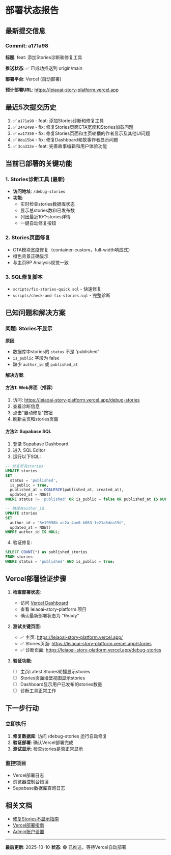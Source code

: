 # 部署状态报告

## 最新提交信息

### Commit: a171a98
**标题**: feat: 添加Stories诊断和修复工具

**推送状态**: ✅ 已成功推送到 origin/main

**部署平台**: Vercel (自动部署)

**预计部署URL**: https://leiaoai-story-platform.vercel.app

## 最近5次提交历史

1. ✅ `a171a98` - feat: 添加Stories诊断和修复工具
2. ✅ `2442498` - fix: 修复Stories页面CTA宽度和Stories加载问题
3. ✅ `ea17350` - fix: 修复Stories页面和主页轮播的作者显示及其他UI问题
4. ✅ `0da15b4` - fix: 修复Dashboard和故事作者显示问题
5. ✅ `3ca332e` - feat: 完善故事编辑和用户体验功能

## 当前已部署的关键功能

### 1. Stories诊断工具 (最新)
- **访问地址**: `/debug-stories`
- **功能**:
  - 实时检查stories数据库状态
  - 显示总stories数和已发布数
  - 列出最近10个stories详情
  - 一键自动修复按钮

### 2. Stories页面修复
- CTA模块宽度修复（container-custom，full-width响应式）
- 橙色背景正确显示
- 与主页BP Analysis视觉一致

### 3. SQL修复脚本
- `scripts/fix-stories-quick.sql` - 快速修复
- `scripts/check-and-fix-stories.sql` - 完整诊断

## 已知问题和解决方案

### 问题: Stories不显示
**原因**:
- 数据库中stories的 `status` 不是 'published'
- `is_public` 字段为 false
- 缺少 `author_id` 或 `published_at`

**解决方案**:

#### 方法1: Web界面（推荐）
1. 访问: https://leiaoai-story-platform.vercel.app/debug-stories
2. 查看诊断信息
3. 点击"自动修复"按钮
4. 刷新主页和stories页面

#### 方法2: Supabase SQL
1. 登录 Supabase Dashboard
2. 进入 SQL Editor
3. 运行以下SQL:

```sql
-- 修复所有stories
UPDATE stories
SET 
  status = 'published',
  is_public = true,
  published_at = COALESCE(published_at, created_at),
  updated_at = NOW()
WHERE status != 'published' OR is_public = false OR published_at IS NULL;

-- 确保有author_id
UPDATE stories
SET 
  author_id = '8e19098b-ac2a-4ae0-b063-1e21a8dea19d',
  updated_at = NOW()
WHERE author_id IS NULL;
```

4. 验证修复:
```sql
SELECT COUNT(*) as published_stories
FROM stories
WHERE status = 'published' AND is_public = true;
```

## Vercel部署验证步骤

1. **检查部署状态**:
   - 访问 [Vercel Dashboard](https://vercel.com/dashboard)
   - 查看 leiaoai-story-platform 项目
   - 确认最新部署状态为 "Ready"

2. **测试关键页面**:
   - ✅ 主页: https://leiaoai-story-platform.vercel.app/
   - ✅ Stories页面: https://leiaoai-story-platform.vercel.app/stories
   - ✅ 诊断页面: https://leiaoai-story-platform.vercel.app/debug-stories

3. **验证功能**:
   - [ ] 主页Latest Stories轮播显示stories
   - [ ] Stories页面墙壁视图显示stories
   - [ ] Dashboard显示用户已发布的stories数量
   - [ ] 诊断工具正常工作

## 下一步行动

### 立即执行
1. **修复数据库**: 访问 /debug-stories 运行自动修复
2. **验证部署**: 确认Vercel部署完成
3. **测试显示**: 检查stories是否正常显示

### 监控项目
- Vercel部署日志
- 浏览器控制台错误
- Supabase数据库查询日志

## 相关文档
- [修复Stories不显示指南](./FIX-STORIES-NOT-SHOWING.md)
- [Vercel部署指南](./vercel-setup.md)
- [Admin账户设置](./ADMIN-SETUP.md)

---

**最后更新**: 2025-10-10
**状态**: 🟢 已推送，等待Vercel自动部署

